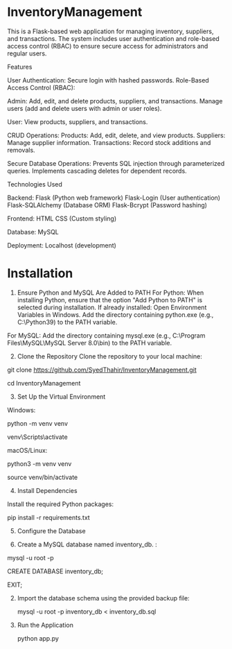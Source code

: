 # InventoryManagement
This is a Flask-based web application for managing inventory, suppliers, and transactions. The system includes user authentication and role-based access control (RBAC) to ensure secure access for administrators and regular users.

Features

User Authentication: Secure login with hashed passwords.
Role-Based Access Control (RBAC):

Admin:
Add, edit, and delete products, suppliers, and transactions.
Manage users (add and delete users with admin or user roles).

User:
View products, suppliers, and transactions.

CRUD Operations:
Products: Add, edit, delete, and view products.
Suppliers: Manage supplier information.
Transactions: Record stock additions and removals.

Secure Database Operations:
Prevents SQL injection through parameterized queries.
Implements cascading deletes for dependent records.


Technologies Used

Backend:
Flask (Python web framework)
Flask-Login (User authentication)
Flask-SQLAlchemy (Database ORM)
Flask-Bcrypt (Password hashing)

Frontend:
HTML
CSS (Custom styling)

Database:
MySQL

Deployment:
Localhost (development)

# Installation

1. Ensure Python and MySQL Are Added to PATH
For Python:
When installing Python, ensure that the option "Add Python to PATH" is selected during installation. If already installed:
Open Environment Variables in Windows.
Add the directory containing python.exe (e.g., C:\Python39) to the PATH variable.


For MySQL:
Add the directory containing mysql.exe (e.g., C:\Program Files\MySQL\MySQL Server 8.0\bin) to the PATH variable.

2. Clone the Repository
Clone the repository to your local machine:

git clone https://github.com/SyedThahir/InventoryManagement.git

cd InventoryManagement

3. Set Up the Virtual Environment
   
Windows:

python -m venv venv

venv\Scripts\activate

macOS/Linux:

python3 -m venv venv

source venv/bin/activate

4. Install Dependencies
   
Install the required Python packages:

pip install -r requirements.txt

5. Configure the Database
   
1. Create a MySQL database named inventory_db. :
   
mysql -u root -p

CREATE DATABASE inventory_db;

EXIT;

2. Import the database schema using the provided backup file:
   
   mysql -u root -p inventory_db < inventory_db.sql

3. Run the Application
   
   python app.py



